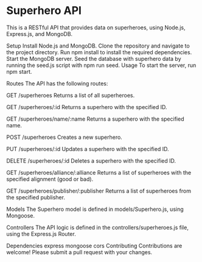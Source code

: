 # Superhero API
This is a RESTful API that provides data on superheroes, using Node.js, Express.js, and MongoDB.

Setup
Install Node.js and MongoDB.
Clone the repository and navigate to the project directory.
Run npm install to install the required dependencies.
Start the MongoDB server.
Seed the database with superhero data by running the seed.js script with npm run seed.
Usage
To start the server, run npm start.

Routes
The API has the following routes:

GET /superheroes
Returns a list of all superheroes.

GET /superheroes/:id
Returns a superhero with the specified ID.

GET /superheroes/name/:name
Returns a superhero with the specified name.

POST /superheroes
Creates a new superhero.

PUT /superheroes/:id
Updates a superhero with the specified ID.

DELETE /superheroes/:id
Deletes a superhero with the specified ID.

GET /superheroes/alliance/:alliance
Returns a list of superheroes with the specified alignment (good or bad).

GET /superheroes/publisher/:publisher
Returns a list of superheroes from the specified publisher.

Models
The Superhero model is defined in models/Superhero.js, using Mongoose.

Controllers
The API logic is defined in the controllers/superheroes.js file, using the Express.js Router.

Dependencies
express
mongoose
cors
Contributing
Contributions are welcome! Please submit a pull request with your changes.